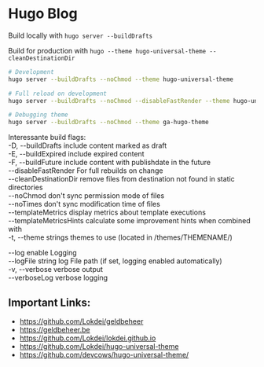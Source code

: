 # Hugo Blog

Build locally with `hugo server --buildDrafts`

Build for production with `hugo --theme hugo-universal-theme --cleanDestinationDir `


```sh
# Development
hugo server --buildDrafts --noChmod --theme hugo-universal-theme

# Full reload on development
hugo server --buildDrafts --noChmod --disableFastRender --theme hugo-universal-theme

# Debugging theme
hugo server --buildDrafts --noChmod --theme ga-hugo-theme
```


Interessante build flags:  
  -D, --buildDrafts            include content marked as draft  
  -E, --buildExpired           include expired content  
  -F, --buildFuture            include content with publishdate in the future  
 --disableFastRender      For full rebuilds on change      
 --cleanDestinationDir    remove files from destination not found in static directories  
 --noChmod                don't sync permission mode of files  
 --noTimes                don't sync modification time of files  
 --templateMetrics        display metrics about template executions  
 --templateMetricsHints   calculate some improvement hints when combined with   
 -t, --theme strings          themes to use (located in /themes/THEMENAME/)  

 --log                        enable Logging  
 --logFile string             log File path (if set, logging enabled automatically)  
 -v, --verbose                    verbose output  
 --verboseLog                 verbose logging


## Important Links:
- https://github.com/Lokdei/geldbeheer
- https://geldbeheer.be 
- https://github.com/Lokdei/lokdei.github.io 
- https://github.com/Lokdei/hugo-universal-theme
- https://github.com/devcows/hugo-universal-theme/